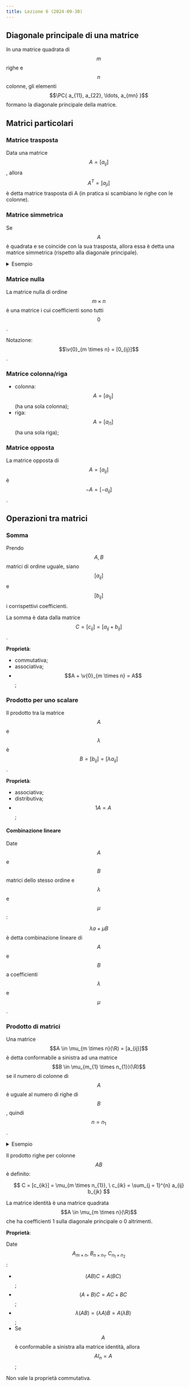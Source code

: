 ```yaml
---
title: Lezione 6 (2024-09-30)
---
```


## Diagonale principale di una matrice

In una matrice quadrata di $$m$$ righe e $$n$$ colonne, gli elementi
$$\PC{ a_{11}, a_{22}, \ldots, a_{mn} }$$ formano la diagonale principale della
matrice.

## Matrici particolari

### Matrice trasposta

Data una matrice $$A = [a_{ij}]$$, allora $$A^{T} = [a_{ji}]$$ è detta matrice
trasposta di A (in pratica si scambiano le righe con le colonne).

### Matrice simmetrica

Se $$A$$ è quadrata e se coincide con la sua trasposta, allora essa è detta una
matrice simmetrica (rispetto alla diagonale principale).

<details>
<summary>Esempio</summary>

$$
A = \begin{bmatrix}
1 & 2 & 3 \\
2 & 3 & 4 \\
3 & 4 & 5
\end{bmatrix}
$$

</details>

### Matrice nulla

La matrice nulla di ordine $$m \times n$$ è una matrice i cui coefficienti sono
tutti $$0$$.

Notazione: $$\v{0}_{m \times n} = [0_{ij}]$$.

### Matrice colonna/riga

- colonna: $$A = [a_{1j}]$$ (ha una sola colonna);
- riga: $$A = [a_{i1}]$$ (ha una sola riga);

### Matrice opposta

La matrice opposta di $$A = [a_{ij}]$$ è $$-A = [-a_{ij}]$$.

## Operazioni tra matrici

### Somma

Prendo $$A, B$$ matrici di ordine uguale, siano $$[a_{ij}]$$ e $$[b_{ij}]$$ i
corrispettivi coefficienti.

La somma è data dalla matrice $$C = [c_{ij}] = [a_{ij} + b_{ij}]$$.

**Proprietà**:

- commutativa;
- associativa;
- $$A + \v{0}_{m \times n} = A$$;

### Prodotto per uno scalare

Il prodotto tra la matrice $$A$$ e $$\lambda$$ è
$$B = [b_{ij}] = [\lambda a_{ij}]$$.

**Proprietà**:

- associativa;
- distributiva;
- $$1 A = A$$;

#### Combinazione lineare

Date $$A$$ e $$B$$ matrici dello stesso ordine e $$\lambda$$ e $$\mu$$:

$$\lambda a + \mu B$$ è detta combinazione lineare di $$A$$ e $$B$$ a
coefficienti $$\lambda$$ e $$\mu$$.

### Prodotto di matrici

Una matrice $$A \in \mu_{m \times n}(\R) = [a_{ij}]$$ è detta conformabile a
sinistra ad una matrice $$B \in \mu_{m_{1} \times n_{1}}(\R)$$ se il numero di
colonne di $$A$$ è uguale al numero di righe di $$B$$, quindi $$n = n_{1}$$.

<details>
<summary>Esempio</summary>

$$
A = \begin{bmatrix}
* & * & * \\
* & * & *
\end{bmatrix}\
B = \begin{bmatrix}
* & * & * \\
* & * & * \\
* & * & *
\end{bmatrix}
$$

- $$A$$ è conformabile a sinistra a $$B$$.
- $$B$$ non è conformabile a sinistra ad $$A$$.

</details>

Il prodotto righe per colonne $$AB$$ è definito:

$$
C = [c_{ik}] = \mu_{m \times n_{1}}, \ c_{ik} = \sum_{j = 1}^{n} a_{ij} b_{jk}
$$

La matrice identità è una matrice quadrata $$A \in \mu_{m \times n}(\R)$$ che ha
coefficienti 1 sulla diagonale principale o 0 altrimenti.

**Proprietà**:

Date $$A_{m \times n}, \ B_{n \times n_{1}}, \ C_{n_{1} \times n_{2}}$$:

- $$(AB) C = A (BC)$$;
- $$(A + B) C = AC + BC$$;
- $$\lambda (AB) = (\lambda A) B = A (\lambda B)$$;
- Se $$A$$ è conformabile a sinistra alla matrice identità, allora
  $$A I_{n} = A$$;

Non vale la proprietà commutativa.
